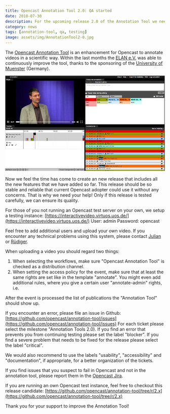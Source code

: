```yaml
---
title: Opencast Annotation Tool 2.0: QA started
date: 2018-07-30
description: For the upcoming release 2.0 of the Annotation Tool we need help for the QA  
category: news
tags: [annotation-tool, qa, testing]
image: assets/img/AnnotationTool2-0.jpg
---
```


The [Opencast Annotation Tool](https://github.com/opencast/annotation-tool) is an enhancement for Opencast to annotate videos in a scientific way. Within the last months the [ELAN e.V.](https://www.elan-ev.de/) was able to continuously improve the tool, thanks to the sponsoring of the [University of Muenster](https://www.uni-muenster.de/studium/orga/electures.html) (Germany).

[<img class="center-image" src="assets/img/AnnotationTool2-0.jpg">](https://github.com/opencast/annotation-tool)

Now we feel the time has come to create an new release that includes all the new features that we have added so far. This release should be so stable and reliable that current Opencast adopter could use it without any concerns. That is why we need your help! Only if this release is tested carefully, we can ensure its quality.

For those of you not running an Opencast test server on your own, we setup a testing instance:
[https://interactivevideo.virtuos.uos.de/](https://interactivevideo.virtuos.uos.de/)
User: admin
Password: opencast

Feel free to add additional users and upload your own video. If you encounter any technical problems using this system, please contact [Julian](mailto://kniephoff@elan-ev.de) or [Rüdiger](mailto://rrolf@uni-osnabrueck.de).

When uploading a video you should regard two things:

1. When selecting the workflows, make sure "Opencast Annotation Tool" is checked as a distribution channel.
2. When setting the access policy for the event, make sure that at least the same rights are set like in the template "annotate". You might even add additional rules, where you give a certain user "annotate-admin" rights, i.e.

After the event is processed the list of publications the "Annotation Tool" should show up.

If you encounter an error, please file an issue in Github:
[https://github.com/opencast/annotation-tool/issues](https://github.com/opencast/annotation-tool/issues)
For each ticket please select the milestone "Annotation Tools 2.0).
If you find an error that prevents you from continuing testing please set the label "blocker". If you find a severe problem that needs to be fixed for the release please select the label "critical".

We would also recommend to use the labels "usability", "accessibility" and "documentation", if appropriate, for a better organization of  the tickets.

If you find issues that you suspect to fail in Opencast and not in the annotation tool, please report them in the [Opencast Jira](https://opencast.jira.com/).


If you are running an own Opencast test instance, feel free to checkout this release candidate:
[https://github.com/opencast/annotation-tool/tree/r/2.x](https://github.com/opencast/annotation-tool/tree/r/2.x)

Thank you for your support to improve the Annotation Tool!
